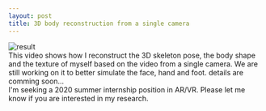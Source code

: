 ```yaml
---
layout: post
title: 3D body reconstruction from a single camera
---
```

![result](/images/20191028_3D_body_4.gif "result") <br>
This video shows how I reconstruct the 3D skeleton pose, the body shape and the texture of myself based on the video from a single camera. We are still working on it to better simulate the face, hand and foot.
details are comming soon... <br>
I'm seeking a 2020 summer internship position in AR/VR. Please let me know if you are interested in my research.
